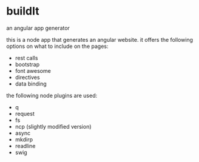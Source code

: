 # buildIt
an angular app generator

this is a node app that generates an angular website. it offers the following options on what to include on the pages:
  * rest calls
  * bootstrap
  * font awesome
  * directives
  * data binding
  
the following node plugins are used:
  * q
  * request
  * fs
  * ncp (slightly modified version)
  * async
  * mkdirp
  * readline
  * swig
  
